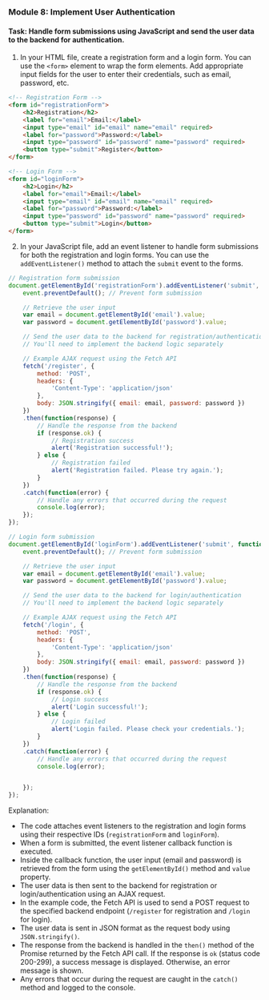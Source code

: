 

### Module 8: Implement User Authentication

#### Task: Handle form submissions using JavaScript and send the user data to the backend for authentication.

1. In your HTML file, create a registration form and a login form. You can use the `<form>` element to wrap the form elements. Add appropriate input fields for the user to enter their credentials, such as email, password, etc.

```html
<!-- Registration Form -->
<form id="registrationForm">
    <h2>Registration</h2>
    <label for="email">Email:</label>
    <input type="email" id="email" name="email" required>
    <label for="password">Password:</label>
    <input type="password" id="password" name="password" required>
    <button type="submit">Register</button>
</form>

<!-- Login Form -->
<form id="loginForm">
    <h2>Login</h2>
    <label for="email">Email:</label>
    <input type="email" id="email" name="email" required>
    <label for="password">Password:</label>
    <input type="password" id="password" name="password" required>
    <button type="submit">Login</button>
</form>
```

2. In your JavaScript file, add an event listener to handle form submissions for both the registration and login forms. You can use the `addEventListener()` method to attach the `submit` event to the forms.

```javascript
// Registration form submission
document.getElementById('registrationForm').addEventListener('submit', function(event) {
    event.preventDefault(); // Prevent form submission

    // Retrieve the user input
    var email = document.getElementById('email').value;
    var password = document.getElementById('password').value;

    // Send the user data to the backend for registration/authentication
    // You'll need to implement the backend logic separately

    // Example AJAX request using the Fetch API
    fetch('/register', {
        method: 'POST',
        headers: {
            'Content-Type': 'application/json'
        },
        body: JSON.stringify({ email: email, password: password })
    })
    .then(function(response) {
        // Handle the response from the backend
        if (response.ok) {
            // Registration success
            alert('Registration successful!');
        } else {
            // Registration failed
            alert('Registration failed. Please try again.');
        }
    })
    .catch(function(error) {
        // Handle any errors that occurred during the request
        console.log(error);
    });
});

// Login form submission
document.getElementById('loginForm').addEventListener('submit', function(event) {
    event.preventDefault(); // Prevent form submission

    // Retrieve the user input
    var email = document.getElementById('email').value;
    var password = document.getElementById('password').value;

    // Send the user data to the backend for login/authentication
    // You'll need to implement the backend logic separately

    // Example AJAX request using the Fetch API
    fetch('/login', {
        method: 'POST',
        headers: {
            'Content-Type': 'application/json'
        },
        body: JSON.stringify({ email: email, password: password })
    })
    .then(function(response) {
        // Handle the response from the backend
        if (response.ok) {
            // Login success
            alert('Login successful!');
        } else {
            // Login failed
            alert('Login failed. Please check your credentials.');
        }
    })
    .catch(function(error) {
        // Handle any errors that occurred during the request
        console.log(error);


    });
});
```

Explanation:
- The code attaches event listeners to the registration and login forms using their respective IDs (`registrationForm` and `loginForm`).
- When a form is submitted, the event listener callback function is executed.
- Inside the callback function, the user input (email and password) is retrieved from the form using the `getElementById()` method and `value` property.
- The user data is then sent to the backend for registration or login/authentication using an AJAX request.
- In the example code, the Fetch API is used to send a POST request to the specified backend endpoint (`/register` for registration and `/login` for login).
- The user data is sent in JSON format as the request body using `JSON.stringify()`.
- The response from the backend is handled in the `then()` method of the Promise returned by the Fetch API call. If the response is `ok` (status code 200-299), a success message is displayed. Otherwise, an error message is shown.
- Any errors that occur during the request are caught in the `catch()` method and logged to the console.

